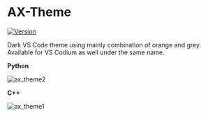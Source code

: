 # AX-Theme
[![Version](https://vsmarketplacebadge.apphb.com/version/eventhorizon.ax-theme.svg)](https://marketplace.visualstudio.com/items?itemName=EventHorizon.ax-theme)

Dark VS Code theme using mainly combination of orange and grey. Available for VS Codium as well under the same name.

**Python**

![ax_theme2](https://user-images.githubusercontent.com/72461989/181757171-e1c5d10b-b584-49a6-8ff5-9742f88dae45.png)

**C++**

![ax_theme1](https://user-images.githubusercontent.com/72461989/181757206-3c0362f7-3cbb-4515-8529-d965016b3ea8.png)
